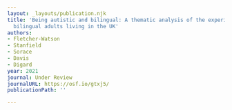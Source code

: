 ```yaml
---
layout: _layouts/publication.njk
title: 'Being autistic and bilingual: A thematic analysis of the experiences of autistic
  bilingual adults living in the UK'
authors:
- Fletcher-Watson
- Stanfield
- Sorace
- Davis
- Digard
year: 2021
journal: Under Review
journalURL: https://osf.io/gtxj5/
publicationPath: ''

---
```

